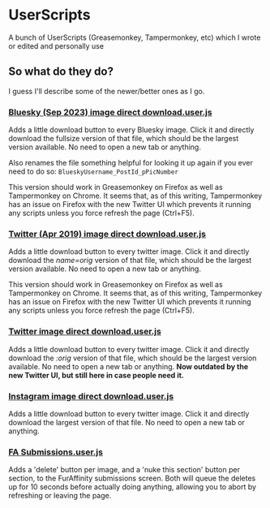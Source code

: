 # UserScripts
A bunch of UserScripts (Greasemonkey, Tampermonkey, etc) which I wrote or edited and personally use

## So what do they do?
I guess I'll describe some of the newer/better ones as I go.

### [Bluesky (Sep 2023) image direct download.user.js](https://stelardactek.github.io/UserScripts/Bluesky%20(Sep%202023)%20image%20direct%20download.user.js)
Adds a little download button to every Bluesky image. Click it and directly download the fullsize version of that file, which should be the largest version available. No need to open a new tab or anything.

Also renames the file something helpful for looking it up again if you ever need to do so: `BlueskyUsername_PostId_pPicNumber`

This version should work in Greasemonkey on Firefox as well as Tampermonkey on Chrome. It seems that, as of this writing, Tampermonkey has an issue on Firefox with the new Twitter UI which prevents it running any scripts unless you force refresh the page (Ctrl+F5).

### [Twitter (Apr 2019) image direct download.user.js](https://stelardactek.github.io/UserScripts/Twitter%20(Apr%202019)%20image%20direct%20download.user.js)
Adds a little download button to every twitter image. Click it and directly download the *name=orig* version of that file, which should be the largest version available. No need to open a new tab or anything.

This version should work in Greasemonkey on Firefox as well as Tampermonkey on Chrome. It seems that, as of this writing, Tampermonkey has an issue on Firefox with the new Twitter UI which prevents it running any scripts unless you force refresh the page (Ctrl+F5).

### [Twitter image direct download.user.js](https://github.com/StelardActek/UserScripts/raw/master/Twitter%20image%20direct%20download.user.js)
Adds a little download button to every twitter image. Click it and directly download the *:orig* version of that file, which should be the largest version available. No need to open a new tab or anything. **Now outdated by the new Twitter UI, but still here in case people need it.**

### [Instagram image direct download.user.js](https://github.com/StelardActek/UserScripts/raw/master/Instagram%20image%20direct%20download.user.js)
Adds a little download button to every twitter image. Click it and directly download the largest version of that file. No need to open a new tab or anything.

### [FA Submissions.user.js](https://stelardactek.github.io/UserScripts/FA%20Submissions.user.js)
Adds a 'delete' button per image, and a 'nuke this section' button per section, to the FurAffinity submissions screen. Both will queue the deletes up for 10 seconds before actually doing anything, allowing you to abort by refreshing or leaving the page.
